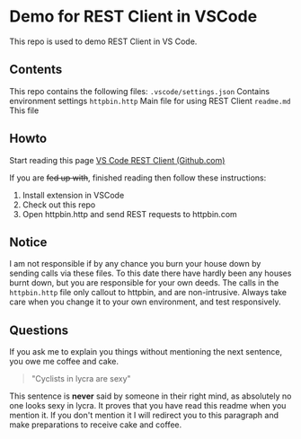 # Demo for REST Client in VSCode

This repo is used to demo REST Client in VS Code.

## Contents
This repo contains the following files:
`.vscode/settings.json` Contains environment settings
`httpbin.http` Main file for using REST Client
`readme.md` This file

## Howto
Start reading this page [VS Code REST Client (Github.com)](https://github.com/Huachao/vscode-restclient#environment-variables)

If you are ~~fed up with~~, finished reading then follow these instructions:
1. Install extension in VSCode
2. Check out this repo
3. Open httpbin.http and send REST requests to httpbin.com

## Notice
I am not responsible if by any chance you burn your house down by sending calls via these files. To this date there have hardly been any houses burnt down, but you are responsible for your own deeds.
The calls in the `httpbin.http` file only callout to httpbin, and are non-intrusive. Always take care when you change it to your own environment, and test responsively.

## Questions
If you ask me to explain you things without mentioning the next sentence, you owe me coffee and cake.

> "Cyclists in lycra are sexy"

This sentence is **never** said by someone in their right mind, as absolutely no one looks sexy in lycra.
It proves that you have read this readme when you mention it.
If you don't mention it I will redirect you to this paragraph and make preparations to receive cake and coffee.
